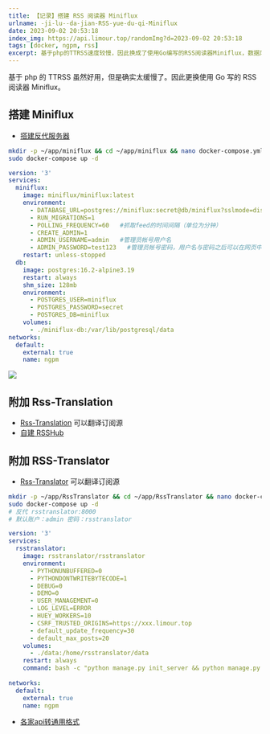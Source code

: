 ```yaml
---
title: 【记录】搭建 RSS 阅读器 Miniflux
urlname: -ji-lu--da-jian-RSS-yue-du-qi-Miniflux
date: 2023-09-02 20:53:18
index_img: https://api.limour.top/randomImg?d=2023-09-02 20:53:18
tags: [docker, ngpm, rss]
excerpt: 基于php的TTRSS速度较慢，因此换成了使用Go编写的RSS阅读器Miniflux，数据库仍然使用Supabase。搭建Miniflux和反代服务器，并开启Fever API。FeedMe的登录方式与TTRSS相同。
---
```

基于 php 的 TTRSS 虽然好用，但是确实太缓慢了。因此更换使用 Go 写的 RSS 阅读器 Miniflux。
## 搭建 Miniflux
+ [搭建反代服务器](/Docker-bu-shu-Nginx-Proxy-Manager)
```bash
mkdir -p ~/app/miniflux && cd ~/app/miniflux && nano docker-compose.yml
sudo docker-compose up -d
```
```yml
version: '3'
services:
  miniflux:
    image: miniflux/miniflux:latest
    environment:
      - DATABASE_URL=postgres://miniflux:secret@db/miniflux?sslmode=disable
      - RUN_MIGRATIONS=1
      - POLLING_FREQUENCY=60   #抓取feed的时间间隔（单位为分钟）
      - CREATE_ADMIN=1
      - ADMIN_USERNAME=admin   #管理员帐号用户名
      - ADMIN_PASSWORD=test123   #管理员帐号密码，用户名与密码之后可以在网页中进行修改
    restart: unless-stopped
  db:
    image: postgres:16.2-alpine3.19
    restart: always
    shm_size: 128mb
    environment:
      - POSTGRES_USER=miniflux
      - POSTGRES_PASSWORD=secret
      - POSTGRES_DB=miniflux
    volumes:
      - ./miniflux-db:/var/lib/postgresql/data
networks:
  default:
    external: true
    name: ngpm
```

![](https://img.limour.top/2023/09/03/64f401cfa6a53.webp)

## 附加 Rss-Translation
+ [Rss-Translation](https://github.com/rcy1314/Rss-Translation) 可以翻译订阅源
+ [自建 RSSHub](/-fu-ke--zai-Koyeb-shang-da-jian-RSSHub)

## 附加 RSS-Translator
+ [Rss-Translator](https://github.com/rss-translator/RSS-Translator) 可以翻译订阅源
```bash
mkdir -p ~/app/RssTranslator && cd ~/app/RssTranslator && nano docker-compose.yml
sudo docker-compose up -d
# 反代 rsstranslator:8000
# 默认账户：admin 密码：rsstranslator
```
```yml
version: '3'
services:
  rsstranslator:
    image: rsstranslator/rsstranslator
    environment:
      - PYTHONUNBUFFERED=0
      - PYTHONDONTWRITEBYTECODE=1
      - DEBUG=0
      - DEMO=0
      - USER_MANAGEMENT=0
      - LOG_LEVEL=ERROR
      - HUEY_WORKERS=10
      - CSRF_TRUSTED_ORIGINS=https://xxx.limour.top
      - default_update_frequency=30
      - default_max_posts=20
    volumes:
      - ./data:/home/rsstranslator/data
    restart: always
    command: bash -c "python manage.py init_server && python manage.py run_huey & uvicorn config.asgi:application --host 0.0.0.0"
 
networks:
  default:
    external: true
    name: ngpm
```
+ [各家api转通用格式](/Aggregating-Azure-and-OpenAI-APIs-with-OneAPI)